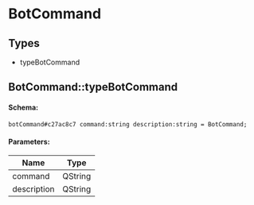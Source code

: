 # BotCommand

## Types

* typeBotCommand

## BotCommand::typeBotCommand

#### Schema:

`botCommand#c27ac8c7 command:string description:string = BotCommand;`

#### Parameters:

|Name|Type|
|----|----|
|command|QString|
|description|QString|

